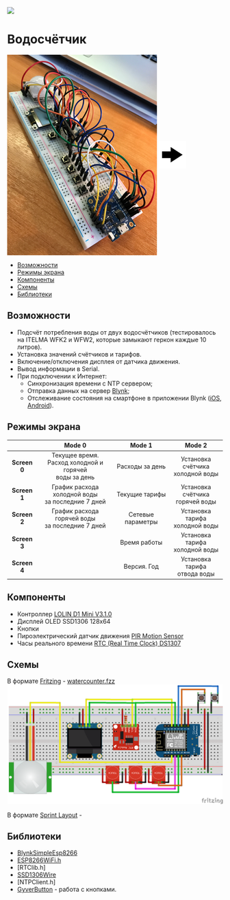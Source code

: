 <img src="https://img.shields.io/badge/version-1.0.0-green">

# Водосчётчик

<img valign="middle" src="img/Watercounter_01.png"> <img valign="middle" src="img/arrow-icon-right.png">

- [Возможности](https://github.com/killadog/WaterCounter/blob/main/README.md#%D0%B2%D0%BE%D0%B7%D0%BC%D0%BE%D0%B6%D0%BD%D0%BE%D1%81%D1%82%D0%B8)
- [Режимы экрана](https://github.com/killadog/WaterCounter/blob/main/README.md#%D1%80%D0%B5%D0%B6%D0%B8%D0%BC%D1%8B-%D1%8D%D0%BA%D1%80%D0%B0%D0%BD%D0%B0)
- [Компоненты](https://github.com/killadog/WaterCounter/blob/main/README.md#%D0%BA%D0%BE%D0%BC%D0%BF%D0%BE%D0%BD%D0%B5%D0%BD%D1%82%D1%8B)
- [Схемы](https://github.com/killadog/WaterCounter/blob/main/README.md#%D1%81%D1%85%D0%B5%D0%BC%D1%8B)
- [Библиотеки](https://github.com/killadog/WaterCounter/blob/main/README.md#%D0%B1%D0%B8%D0%B1%D0%BB%D0%B8%D0%BE%D1%82%D0%B5%D0%BA%D0%B8)

## Возможности
- Подсчёт потребления воды от двух водосчётчиков (тестировалось на ITELMA WFK2 и WFW2, которые замыкают геркон каждые 10 литров).
- Установка значений счётчиков и тарифов.
- Включение/отключения дисплея от датчика движения.
- Вывод информации в Serial.
- При подключении к Интернет:
  - Синхронизация времени с NTP сервером; 
  - Отправка данных на сервер [Blynk](https://blynk.io/);
  - Отслеживание состояния на смартфоне в приложении Blynk ([iOS](https://apps.apple.com/us/app/blynk-iot-for-arduino-esp32/id808760481), [Android](https://play.google.com/store/apps/details?id=cc.blynk&hl=en_US)).

## Режимы экрана

||**Mode 0**|**Mode 1** |**Mode 2**|
|:---:|:---:|:---:|:---:|
|**Screen 0**|Текущее время. <br /> Расход холодной и горячей <br /> воды за день|Расходы за день|Установка счётчика <br /> холодной воды|
|**Screen 1**|График расхода холодной воды <br /> за последние 7 дней|Текущие тарифы|Установка счётчика <br /> горячей воды|
|**Screen 2**|График расхода горячей воды <br /> за последние 7 дней|Сетевые параметры|Установка тарифа <br /> холодной воды|
|**Screen 3**||Время работы|Установка тарифа <br /> холодной воды|
|**Screen 4**||Версия. Год|Установка тарифа <br /> отвода воды|

## Компоненты
- Контроллер [LOLIN D1 Mini V3.1.0](https://www.wemos.cc/en/latest/d1/d1_mini.html)
- Дисплей OLED SSD1306 128x64
- Кнопки
- Пироэлектрический датчик движения [PIR Motion Sensor](https://robotdyn.com/pir-motion-sensor.html)
- Часы реального времени [RTC (Real Time Clock) DS1307](https://robotdyn.com/rtc-real-time-clock-ds1307-module.html)

## Схемы
В формате [Fritzing](https://fritzing.org/) - [watercounter.fzz](https://github.com/killadog/WaterCounter/tree/main/img/watercounter.fzz)
<img src="img/watercounter_02.png">

В формате [Sprint Layout]() - []()

## Библиотеки

- [BlynkSimpleEsp8266](https://github.com/blynkkk/blynk-library)
- [ESP8266WiFi.h](https://github.com/esp8266/Arduino/tree/master/libraries/ESP8266WiFi)
- [RTClib.h]
- [SSD1306Wire](https://github.com/ThingPulse/esp8266-oled-ssd1306)
- [NTPClient.h]
- [GyverButton](https://github.com/AlexGyver/GyverLibs/tree/master/GyverButton) - работа с кнопками.
